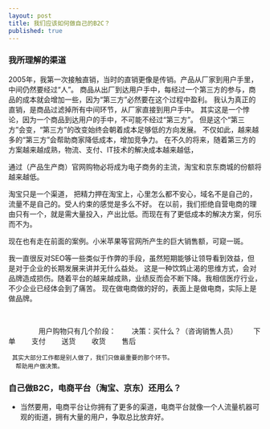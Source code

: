 ```yaml
---
layout: post
title: 我们应该如何做自己的B2C？
published: true
---
```


### 我所理解的渠道

2005年，我第一次接触直销，当时的直销更像是传销。产品从厂家到用户手里，中间仍然要经过“人”。 商品从出厂到达用户手中，每经过一个第三方的参与，商品的成本就会增加一些，因为“第三方”必然要在这个过程中盈利。 我认为真正的直销，是商品过滤掉所有中间环节，从厂家直接到用户手中。 其实这是一个悖论，因为一个商品到达用户的手中，不可能不经过“第三方”。 但是这个“第三方”会变，“第三方”的改变始终会朝着成本足够低的方向发展。 不仅如此，越来越多的“第三方”会帮助商家降低成本，增加竞争力。 在不久的将来，随着第三方的方案越来越成熟，物流、支付、IT技术的解决成本越来越低，

通过（产品生产商）官网购物必将成为电子商务的主流，淘宝和京东商城的份额将越来越低。

淘宝只是一个渠道， 把精力押在淘宝上，心里怎么都不安心，域名不是自己的，流量不是自己的。受人约束的感觉是多么不好。 在以前，我们拒绝自营电商的理由只有一个，就是需大量投入，产出比低。而现在有了更低成本的解决方案，何乐而不为。

现在也有走在前面的案例。小米苹果等官网所产生的巨大销售额，可窥一斑。

我一直很反对SEO等一些类似于作弊的手段，虽然短期能够让领导看到效益，但是对于企业的长期发展来讲并无什么益处。 这是一种饮鸩止渴的思维方式，会对品牌造成损伤。随着平台的越来越成熟，业绩反而会不断下降。我相信医疗行业，不少企业已经体会到了痛苦。 现在做电商做的好的，表面上是做电商，实际上是做品牌。

       　　

　　 　　用户购物只有几个阶段： 　　决策：买什么？（咨询销售人员） 　　下单 　　支付 　　送货 　　收货 　　售后

     其实大部分工作都是别人做了，我们只做最重要的那个环节。
      帮助用户做决策。　

### 自己做B2C，电商平台（淘宝、京东）还用么？

-   当然要用，电商平台让你拥有了更多的渠道，电商平台就像一个人流量机器可观的街道，拥有大量的用户，争取总比放弃好。

    　　 　　 　

    　　

    　　


